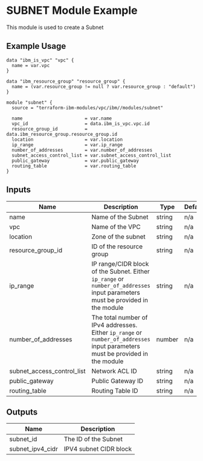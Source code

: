 # SUBNET Module Example

This module is used to create a Subnet

## Example Usage
```
data "ibm_is_vpc" "vpc" {
  name = var.vpc
}

data "ibm_resource_group" "resource_group" {
  name = (var.resource_group != null ? var.resource_group : "default")
}

module "subnet" {
  source = "terraform-ibm-modules/vpc/ibm//modules/subnet"

  name                       = var.name
  vpc_id                     = data.ibm_is_vpc.vpc.id
  resource_group_id          = data.ibm_resource_group.resource_group.id
  location                   = var.location
  ip_range                   = var.ip_range
  number_of_addresses        = var.number_of_addresses
  subnet_access_control_list = var.subnet_access_control_list
  public_gateway             = var.public_gateway
  routing_table              = var.routing_table
}
```

<!-- BEGINNING OF PRE-COMMIT-TERRAFORM DOCS HOOK -->

## Inputs

| Name                              | Description                                           | Type   | Default | Required |
|-----------------------------------|-------------------------------------------------------|--------|---------|----------|
| name | Name of the Subnet | string | n/a | yes |
| vpc | Name of the VPC | string | n/a | yes |
| location | Zone of the subnet  | string | n/a | yes |
| resource\_group\_id | ID of the resource group | string | n/a | no |
| ip\_range | IP range/CIDR block of the Subnet. Either `ip_range` or `number_of_addresses` input parameters must be provided in the module| string | n/a | no |
| number\_of\_addresses | The total number of IPv4 addresses. Either `ip_range` or `number_of_addresses` input parameters must be provided in the module | number | n/a | no |
| subnet\_access\_control\_list | Network ACL ID  | string | n/a | no |
| public\_gateway | Public Gateway ID  | string | n/a | no |
| routing\_table | Routing Table ID  | string | n/a | no |

## Outputs

| Name | Description |
|------|-------------|
| subnet\_id | The ID of the Subnet |
| subnet\_ipv4\_cidr | IPV4 subnet CIDR block |

<!-- END OF PRE-COMMIT-TERRAFORM DOCS HOOK -->

